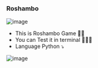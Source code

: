 ### Roshambo

![image](https://user-images.githubusercontent.com/78273715/155205313-71f9f2c5-396a-4f45-b776-348235ed1b04.png)
- This is Roshambo Game 🖖🏻
- You can Test it in terminal 👨🏻‍💻
- Language Python ⤵

![image](https://user-images.githubusercontent.com/78273715/155206546-e4ee6ab4-3dc0-43fb-8e48-a44fa8854f50.png)



